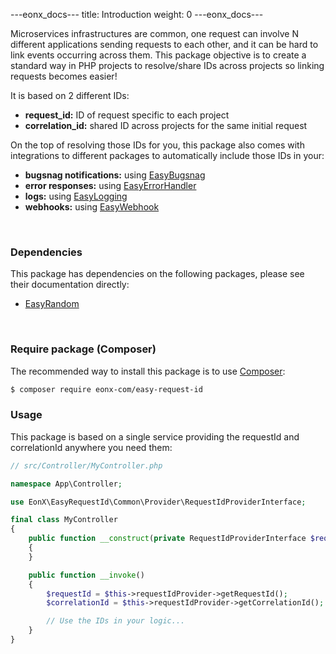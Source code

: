 ---eonx_docs---
title: Introduction
weight: 0
---eonx_docs---

Microservices infrastructures are common, one request can involve N different applications sending requests to each other,
and it can be hard to link events occurring across them. This package objective is to create a standard way in PHP projects
to resolve/share IDs across projects so linking requests becomes easier!

It is based on 2 different IDs:

- **request_id:** ID of request specific to each project
- **correlation_id:** shared ID across projects for the same initial request

On the top of resolving those IDs for you, this package also comes with integrations to different packages to automatically
include those IDs in your:

- **bugsnag notifications:** using [EasyBugsnag][4]
- **error responses:** using [EasyErrorHandler][5]
- **logs:** using [EasyLogging][6]
- **webhooks:** using [EasyWebhook][7]

<br>

### Dependencies

This package has dependencies on the following packages, please see their documentation directly:

- [EasyRandom][1]

<br>

### Require package (Composer)

The recommended way to install this package is to use [Composer][3]:

```bash
$ composer require eonx-com/easy-request-id
```

### Usage

This package is based on a single service providing the requestId and correlationId anywhere you need them:

```php
// src/Controller/MyController.php

namespace App\Controller;

use EonX\EasyRequestId\Common\Provider\RequestIdProviderInterface;

final class MyController
{
    public function __construct(private RequestIdProviderInterface $requestIdProvider)
    {
    }

    public function __invoke()
    {
        $requestId = $this->requestIdProvider->getRequestId();
        $correlationId = $this->requestIdProvider->getCorrelationId();

        // Use the IDs in your logic...
    }
}
```

[1]: https://packages.eonx.com/packages/easy-random/

[3]: https://getcomposer.org/

[4]: https://packages.eonx.com/packages/easy-bugsnag/

[5]: https://packages.eonx.com/packages/easy-error-handler/

[6]: https://packages.eonx.com/packages/easy-error-logging/

[7]: https://packages.eonx.com/packages/easy-webhook/
